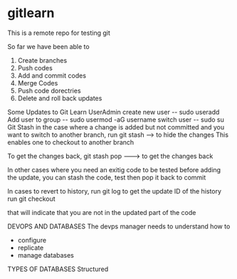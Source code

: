 # gitlearn
This is a remote repo for testing git

So far we have been able to 
1. Create branches
2. Push codes
3. Add and commit codes
4. Merge Codes
5. Push code dorectries
6. Delete and roll back updates

Some Updates to Git Learn
UserAdmin
create new user -- sudo useradd <username>
Add user to group -- sudo usermod -aG <group> username
switch user  -- sudo su <username>
Git Stash
in the case where a change is added but not committed and you want to switch
 to another branch,
run git stash --> to hide the changes
This enables one to checkout to another branch

To get the changes back, 
git stash pop ---> to get the changes back

In other cases where you need an exitig code to be tested before 
adding the update, you can stash the code, test then pop it back to commit

In cases to revert to history,
run git log to get the update ID of the history
run git checkout <id>

that will indicate that you are not in the updated part of the code
  
DEVOPS AND DATABASES
The devps manager needs to understand how to 
* configure 
* replicate 
* manage databases

TYPES OF DATABASES
Structured



